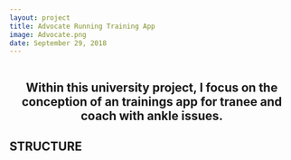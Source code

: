 ```yaml
---
layout: project
title: Advocate Running Training App
image: Advocate.png
date: September 29, 2018
---
```

<div style="border-bottom:none;">
  <div align="center"> 
    <!-- <img style="border-bottom:none;" src="https://raw.githubusercontent.com/bohniti/Jigsaw-Puzzling/master/readme-head.png"> -->
     <img style="border-bottom:none;">
    <h2>Within this university project, I focus on the conception of an trainings app for tranee and coach with ankle issues. </h2>
  </div>
</div>


## STRUCTURE

```

            

```
<!-- 
## Links to Ressources

- Approch to understand the Dataset as [iPython](https://github.com/bohniti/Jigsaw-Puzzling/blob/master/Code/Notebooks/Jigsaw-Puzzling-Data-Analysis.ipynb)

## RESEARCH QUESTIONS

1. Is it possible to find all fragments which belong to the same page with a specific fragment as an input within the HisFrag20 Dataset?
2. Is it possible to find all fragments which belong to the same writer with a specific fragment as an input within the HisFrag20 Dataset?

## EVALUATION

As suggested by the Steuert et al. the evaluation will be done using a leave-one-image-out cross-validation approach. This means that every image of the test set will be used as a query for which the other test images will have to be ranked. 

The questions of interest are evaluated with the mean average precision (mAP). The mAP is based on the following values:
1. On a writer-level, i.e. the goal is to find fragments of the same writer. 
2. On a page-level, i.e. finding fragments of the same page

The Authors of the data provided a [basline system](https://github.com/anguelos/wi19_evaluate/tree/master/srslbp) and a [program](https://github.com/anguelos/wi19_evaluat) to make the evaluation more easy.


## THE DATASET

<div style="border-bottom:none;">
  <div align="center"> 
    <img style="border-bottom:none;" src="https://raw.githubusercontent.com/bohniti/Jigsaw-Puzzling/master/readme-data.svg">
  </div>
</div>
<br>
The [HisFrag20 dataset](https://zenodo.org/record/3893807#.X05Y3y336CM) was compiled by aSteuert et al. and published for the ICFHR 2020 Competition on Image Retrieval for Historical Handwritten Fragments (HisFrag20) [1].

The dataset contains a training and a test set with the following image naming-convention: 

```ruby
WID_PID_FID.jpg 

where 
WID = writer id
PID = page id, 
FID = fragment id.

```

The **train set** contains arround **100,000 fragments** using the Historical-IR19 as base dataset, they should all contain some text even some fragments are quite small. The **test set** contains about **20,000** new fragments

## Prerequisites

```
The dependencies to this project are stored in the file:
   - requirements.txt

I use python version 3.7.4
```

## Author

* **Timo Bohnstedt** - If you have questions you can contact me under [timo.bohnstedt@gmail.com](timo.bohnstedt@gmail.com)

## License

This project was done during my graduate studys in computer science at the University Erlangen-Nürnberg.


## SOURCE 

[1] M. Seuret, A. Nicolaou, D. Stutzmann, A. Maier , V. Christlein
“ICFHR 2020 Competition on Image Retrieval for Historical Handwritten Fragments”, International Conference on Frontiers of Handwriting Recognition, September, 2020 -->